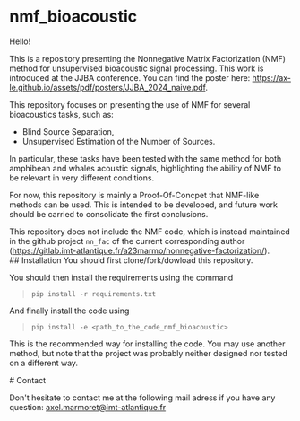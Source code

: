 # nmf_bioacoustic

Hello!

This is a repository presenting the Nonnegative Matrix Factorization (NMF) method for unsupervised bioacoustic signal processing. This work is introduced at the JJBA conference. You can find the poster here: https://ax-le.github.io/assets/pdf/posters/JJBA_2024_naive.pdf.

This repository focuses on presenting the use of NMF for several bioacoustics tasks, such as:
- Blind Source Separation,
- Unsupervised Estimation of the Number of Sources.

In particular, these tasks have been tested with the same method for both amphibean and whales acoustic signals, highlighting the ability of NMF to be relevant in very different conditions.

For now, this repository is mainly a Proof-Of-Concpet that NMF-like methods can be used. This is intended to be developed, and future work should be carried to consolidate the first conclusions.

This repository does not include the NMF code, which is instead maintained in the github project `nn_fac` of the current corresponding author (https://gitlab.imt-atlantique.fr/a23marmo/nonnegative-factorization/).
## Installation
You should first clone/fork/dowload this repository.

You should then install the requirements using the command
> `pip install -r requirements.txt`

And finally install the code using 
> `pip install -e <path_to_the_code_nmf_bioacoustic>`

This is the recommended way for installing the code. You may use another method, but note that the project was probably neither designed nor tested on a different way.

# Contact

Don't hesitate to contact me at the following mail adress if you have any question: axel.marmoret@imt-atlantique.fr